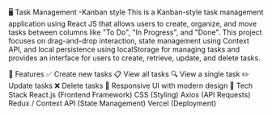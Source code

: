 🖥️ Task Management -Kanban style
This is a Kanban-style task management application using React JS that allows users to create, organize, and move tasks between columns like "To Do", "In Progress", and "Done". This project focuses on drag-and-drop interaction, state management using Context API, and local persistence using localStorage for managing tasks and provides an interface for users to create, retrieve, update, and delete tasks.

🚀 Features
✅ Create new tasks
📋 View all tasks
🔍 View a single task
✏️ Update tasks
❌ Delete tasks
🎨 Responsive UI with modern design
📌 Tech Stack
React.js (Frontend Framework)
CSS (Styling)
Axios (API Requests)
Redux / Context API (State Management)
Vercel (Deployment)
